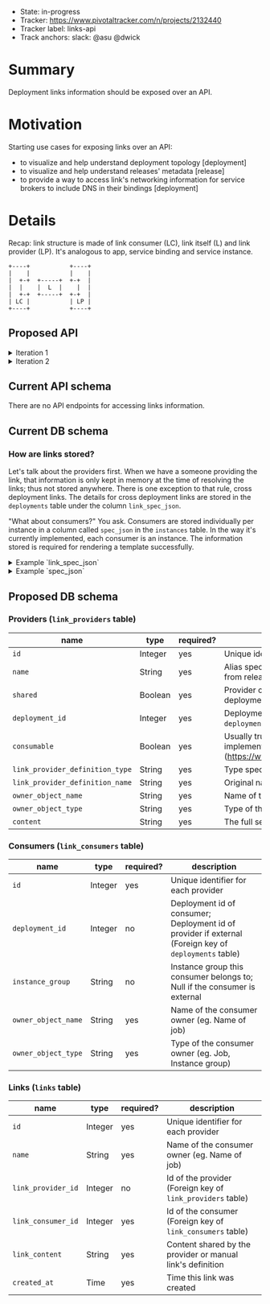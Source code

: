 - State: in-progress
- Tracker: https://www.pivotaltracker.com/n/projects/2132440
- Tracker label: links-api
- Track anchors: slack: @asu @dwick

# Summary
Deployment links information should be exposed over an API.

# Motivation
Starting use cases for exposing links over an API:
- to visualize and help understand deployment topology [deployment]
- to visualize and help understand releases' metadata [release]
- to provide a way to access link's networking information for service brokers to include DNS in their bindings [deployment]

# Details
Recap: link structure is made of link consumer (LC), link itself (L) and link provider (LP). It's analogous to app, service binding and service instance.

```
+----+           +----+
|    |           |    |
|  +-+  +-----+  +-+  |
|  |    |  L  |    |  |
|  +-+  +-----+  +-+  |
| LC |           | LP |
+----+           +----+
```

## Proposed API
<details><summary>Iteration 1</summary>

Following endpoints would be exposed based on deployments:

### Deployment specific
#### Providers

To get a list of providers within a deployment:
```
GET /link_providers?deployment=name
  desc: Returns available providers in a deployment
  resp: [{
    id                   # internally "dep.ig.job.link-name"
    name                 # equivalent to "as" in the manifest
    shared               # determines who can consume (in/out of deployment)
    link_provider_definition_id
  }]
```
---
#### Consumers

To get a list of consumers within a deployment:
```
GET /link_consumers?deployment=name
  desc: Returns available consumers in a deployment
  resp: [{
    id                   # internally "dep.ig.job.link-name"
    link_consumer_definition_id
  }]
```
---
#### Links

To get a list of links created by deployment:
```
GET /links?deployment=name
  desc: Returns list of established links
  resp: [{
    id                   # internally "dep.ig.job.link-name" + "dep.ig.job.link-name"
    link_consumer_id
    link_provider_id
    network=string
    instances=[{...}]
    properties={...}
  }]
```

To create a new link as an external consumer:
```
POST /links
  desc: Establishes a link between one consumer and one provider
  req: {
    link_consumer_id=null # if null means consumer is external
    link_provider_id
    network
  }
  resp: {
    id
    link_consumer_id
    link_provider_id
    network=string
    instances=[{...}]
    properties={...}
  }
```

To delete a link:
```
DELETE /links/:id
  desc: Deletes given link
  resp: 200 OK
```

To get details exposed by the link:
```
GET /link_instances?link_id=...
  desc: Returns list of instances within a link (equivalent in ERB: <%= link(...).instances.map { ... } %>)
  resp: [{
    address: ipv4|ipv6|dns-rec
    az
    index
    id
  }]
```

To get network information about a link (with filtering):
```
GET /link_address?link_id=...&az=z1...
  desc: Returns link's address (FQDN) (equivalent in ERB: <%= link(...).address(azs: [z1]) %>)
  resp: "q-i1a2.ig..."
```
---
### Release specific
Following endpoints could be exposed based on releases:

```
GET /link_consumer_definitions?release=...
GET /link_provider_definitions?release=...
```

One possible workflow for service broker to expose a link to an app:

- SB asks adapter for shared link name
- SB finds out link provider name within a deployment
  - `GET /link_providers?deployment=...` and pick one
- SB establishes a link
  - `POST /links` with {link_provider_id=<from prev step>; link_consumer_id=null; optionally network}
- SB now has a link ID, so it can retrieve DNS address
  - `GET /link_address?link_id=<from prev step>`
- SB provides link address to adapter

Possible workflow for a visualizer (CLI/Web):

- Retrieve all consumers, providers, and links
- Show formed links consumers paired up with providers
  - Cross reference by link_consumer/provider_ids
- Show consumers and providers not used in links
- Show location info for each? (job, instance group ...)

Other possible uses:

- cross director linking
- link rotation (to rotate creds)
- operator consumed links
</details>

<details><summary>Iteration 2</summary>

### Deployment specific
#### Providers

To get a list of providers within a deployment:
```
GET /link_providers?deployment=name
```
Sample response:
```JavaScript
[
  {
    "id": 1,
    "name": "foo",
    "shared": true,
    "deployment": "deployment_foo",
    "link_provider_definition": {
      "name": "original_foo",
      "type": "bar",
    },
    "owner_object": {
      "name": "job_foo",
      "type": "Job",
      "info": {
        "instance_group": "provider_ig"
      }
    }
  }
]
```
---
#### Consumers

To get a list of consumers within a deployment:
```
GET /link_consumers?deployment=name
```
Sample response:
```JavaScript
[
  {
    "id": 1,
    "deployment": "deployment_bar",
    "owner_object": {
      "name": "job_bar",
      "type": "Job",
      "info": {
        "instance_group": "consumer_ig"
      }
    }
  }
]
```
---
#### Links

To get a list of links created by deployment:

```
GET /links?deployment=name
```
Sample Response:
```JavaScript
[
  {
    "id": 1,
    "name": "foobar", // This is the original name from consumer definition
    "link_consumer_id": 2,
    "link_provider_id": 3,
    "created_at": "Jan 20 1890 15:42:75 +500"
  }
]
```

To create a new link as an external consumer:
```
POST /links
```
Sample request:
```
TBD
```

To delete a link:
```
DELETE /links/:id
```

```
200 OK
```

To get details exposed by the link:
```
GET /link_instances?link_id=...
```
Note: Returns list of instances within a link (equivalent in ERB: `<%= link(...).instances.map { ... } %>`)
```
TBD
```

To get network information about a link (with filtering):
```
GET /link_address?link_id=...&az=z1...
```
Note: Returns link's address (FQDN) (equivalent in ERB: `<%= link(...).address(azs: [z1]) %>`)
```
TBD
```

</details>

## Current API schema
There are no API endpoints for accessing links information.

## Current DB schema
### How are links stored?
Let's talk about the providers first. When we have a someone providing the link, that information is only kept in memory at the time of resolving the links; thus not stored anywhere. There is one exception to that rule, cross deployment links. The details for cross deployment links are stored in the `deployments` table under the column `link_spec_json`.

"What about consumers?" You ask. Consumers are stored individually per instance in a column called `spec_json` in the `instances` table. In the way it's currently implemented, each consumer is an instance. The information stored is required for rendering a template successfully.

<details><summary>Example `link_spec_json`</summary>

```Javascript
...
```

</details>

<details><summary>Example `spec_json`</summary>

```JavaScript
{
  "deployment": "consumer-simple",
  // ...other information about this instance...
  "links": {
    "consumer": { // Consumer job name
      "provider": { // Link name to be consumed as specified by the release job
        "default_network": "a", // Network to expose from each providing instance
        "deployment_name": "simple", // Provider's deployment name
        "domain": "bosh",
        "instance_group": "foobar", // Instance group from provider deployment
        "instances": [{ // Instances within the providing instance group
          "name": "foobar",
          "id": "1a7c2a7b-9d8a-4cf6-8471-1304f26e46c6",
          "index": 0,
          "bootstrap": true,
          "az": null,
          "address": "192.168.1.2"
        }],
        "networks": ["a"], // List of all available network definitions
        "properties": { // Properties exposed by the link
          "a": "default_a",
          "b": null,
          "c": "default_c",
          "nested": {
            "one": "default_nested.one",
            "three": null,
            "two": "default_nested.two"
          }
        }
      }
    }
  }
}
```

</details>

## Proposed DB schema


### Providers (`link_providers` table)
| name | type | required? | description |
|---|---|---|---|
| `id` | Integer | yes | Unique identifier for each provider |
| `name` | String | yes | Alias specified by `as` in manifest; otherwise original name from release job |
| `shared` | Boolean | yes | Provider can be consumed by another deployment/external |
| `deployment_id` | Integer | yes | Deployment id of provider deployment (Foreign key of `deployments` table) |
| `consumable` | Boolean | yes | Usually true, only false when feature to nil out providers is implemented. (https://www.pivotaltracker.com/story/show/151894692) |
| `link_provider_definition_type` | String | yes | Type specified in the release job |
| `link_provider_definition_name` | String | yes | Original name specified in the release job |
| `owner_object_name` | String | yes | Name of the provider owner (eg. Name of job) |
| `owner_object_type` | String | yes | Type of the provider owner (eg. Job, Instance group) |
| `content` | String | yes | The full set of properties provided by the provider |


### Consumers (`link_consumers` table)
| name | type | required? | description |
|---|---|---|---|
| `id` | Integer | yes | Unique identifier for each provider |
| `deployment_id` | Integer | no | Deployment id of consumer; Deployment id of provider if external (Foreign key of `deployments` table) |
| `instance_group` | String | no | Instance group this consumer belongs to; Null if the consumer is external |
| `owner_object_name` | String | yes | Name of the consumer owner (eg. Name of job) |
| `owner_object_type` | String | yes | Type of the consumer owner (eg. Job, Instance group) |


### Links (`links` table)
| name | type | required? | description |
|---|---|---|---|
| `id` | Integer | yes | Unique identifier for each provider |
| `name` | String | yes | Name of the consumer owner (eg. Name of job) |
| `link_provider_id` | Integer | no | Id of the provider (Foreign key of `link_providers` table) |
| `link_consumer_id` | Integer | yes | Id of the consumer (Foreign key of `link_consumers` table) |
| `link_content` | String | yes | Content shared by the provider or manual link's definition |
| `created_at` | Time | yes | Time this link was created |

